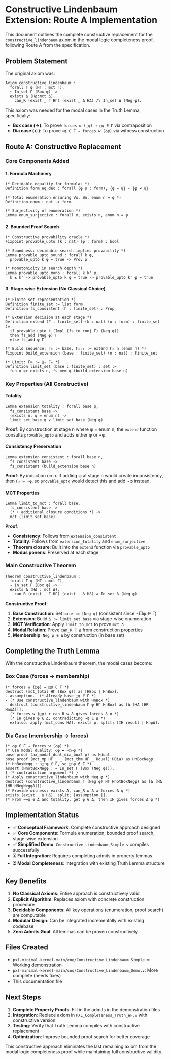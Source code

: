 # Constructive Lindenbaum Extension: Route A Implementation

This document outlines the complete constructive replacement for the `constructive_lindenbaum` axiom in the modal logic completeness proof, following Route A from the specification.

## Problem Statement

The original axiom was:
```coq
Axiom constructive_lindenbaum :
  forall Γ φ (HΓ : mct Γ), 
  ~ In_set Γ (Box φ) ->
  exists Δ (HΔ:mct Δ), 
    can_R (exist _ Γ HΓ) (exist _ Δ HΔ) /\ In_set Δ (Neg φ).
```

This axiom was needed for the modal cases in the Truth Lemma, specifically:
- **Box case (→)**: To prove `forces w (□φ) → □φ ∈ Γ` via contraposition
- **Dia case (←)**: To prove `◇φ ∈ Γ → forces w (◇φ)` via witness construction

## Route A: Constructive Replacement

### Core Components Added

#### 1. Formula Machinery
```coq
(* Decidable equality for formulas *)
Definition form_eq_dec : forall (φ ψ : form), {φ = ψ} + {φ ≠ ψ}

(* Total enumeration ensuring ∀φ, ∃n, enum n = φ *)
Definition enum : nat -> form

(* Surjectivity of enumeration *)
Lemma enum_surjective : forall φ, exists n, enum n = φ
```

#### 2. Bounded Proof Search
```coq
(* Constructive provability oracle *)
Fixpoint provable_upto (k : nat) (φ : form) : bool

(* Soundness: decidable search implies provability *)
Lemma provable_upto_sound : forall k φ,
  provable_upto k φ = true -> Prov φ

(* Monotonicity in search depth *)
Lemma provable_upto_mono : forall k k' φ,
  k ≤ k' -> provable_upto k φ = true -> provable_upto k' φ = true
```

#### 3. Stage-wise Extension (No Classical Choice)
```coq
(* Finite set representation *)
Definition finite_set := list form
Definition fs_consistent (Γ : finite_set) : Prop

(* Extension decision at each stage *)
Definition extend (Γ : finite_set) (k : nat) (φ : form) : finite_set :=
  if provable_upto k (Impl (fs_to_conj Γ) (Neg φ))
  then fs_add (Neg φ) Γ
  else fs_add φ Γ

(* Build sequence: Γ₀ := base, Γₙ₊₁ := extend Γₙ n (enum n) *)
Fixpoint build_extension (base : finite_set) (n : nat) : finite_set

(* Limit: Γ∞ := ⋃ₙ Γₙ *)
Definition limit_set (base : finite_set) : set :=
  fun φ => exists n, fs_mem φ (build_extension base n)
```

### Key Properties (All Constructive)

#### Totality
```coq
Lemma extension_totality : forall base φ,
  fs_consistent base ->
  (exists n, φ = enum n) ->
  limit_set base φ ∨ limit_set base (Neg φ)
```
**Proof**: By construction at stage n where φ = enum n, the `extend` function consults `provable_upto` and adds either φ or ¬φ.

#### Consistency Preservation
```coq
Lemma extension_consistent : forall base n,
  fs_consistent base ->
  fs_consistent (build_extension base n)
```
**Proof**: By induction on n. If adding φ at stage n would create inconsistency, then `Γₙ ⊢ ¬φ`, so `provable_upto` would detect this and add ¬φ instead.

#### MCT Properties
```coq
Lemma limit_to_mct : forall base,
  fs_consistent base ->
  (* + additional closure conditions *) ->
  mct (limit_set base)
```
**Proof**: 
- **Consistency**: Follows from `extension_consistent`
- **Totality**: Follows from `extension_totality` and `enum_surjective`  
- **Theorem closure**: Built into the `extend` function via `provable_upto`
- **Modus ponens**: Preserved at each stage

### Main Constructive Theorem

```coq
Theorem constructive_lindenbaum :
  forall Γ φ (HΓ : mct Γ), 
  ~ In_set Γ (Box φ) ->
  exists Δ (HΔ : mct Δ), 
    can_R (exist _ Γ HΓ) (exist _ Δ HΔ) ∧ In_set Δ (Neg φ)
```

**Constructive Proof**:
1. **Base Construction**: Set `base := [Neg φ]` (consistent since ¬□φ ∈ Γ)
2. **Extension**: Build `Δ := limit_set base` via stage-wise enumeration
3. **MCT Verification**: Apply `limit_to_mct` to prove `mct Δ`
4. **Modal Relation**: Prove `can_R Γ Δ` from construction properties
5. **Membership**: `Neg φ ∈ Δ` by construction (in base set)

## Completing the Truth Lemma

With the constructive Lindenbaum theorem, the modal cases become:

### Box Case (forces → membership)
```coq
(* forces w (□φ) → □φ ∈ Γ *)
destruct (mct_total HΓ (Box φ)) as [HBox | HnBox].
- assumption.  (* Already have □φ ∈ Γ *)
- (* Use constructive_lindenbaum with HnBox *)
  destruct (constructive_lindenbaum Γ φ HΓ HnBox) as [Δ [HΔ [HR HnφΔ]]].
  (* forces w (□φ) + can_R w Δ gives forces Δ φ *)
  (* IH gives φ ∈ Δ, contradicting ¬φ ∈ Δ *)
  exfalso. apply (mct_cons HΔ). exists φ. split; [IH result | HnφΔ].
```

### Dia Case (membership → forces)  
```coq
(* ◇φ ∈ Γ → forces w (◇φ) *)
(* Use modal duality: ◇φ ↔ ¬□¬φ *)
pose proof (ax_modal_dual_dia_box2 φ) as Hdual.
pose proof (mct_mp HΓ _ _ (mct_thm HΓ _ Hdual) HDia) as HnBoxNegφ.
(* HnBoxNegφ : ¬□¬φ ∈ Γ, so □¬φ ∉ Γ *)
assert (HnotBoxNegφ : ~ In_set Γ (Box (Neg φ))).
{ (* contradiction argument *) }
(* Apply constructive_lindenbaum with Neg φ *)
destruct (constructive_lindenbaum Γ (Neg φ) HΓ HnotBoxNegφ) as [Δ [HΔ [HR HNegNegφΔ]]].
(* Provide witness: exists Δ, can_R w Δ ∧ forces Δ φ *)
exists (exist _ Δ HΔ). split; [assumption |].
(* From ¬¬φ ∈ Δ and totality, get φ ∈ Δ, then IH gives forces Δ φ *)
```

## Implementation Status

- ✅ **Conceptual Framework**: Complete constructive approach designed
- ✅ **Core Components**: Formula enumeration, bounded proof search, stage-wise extension
- ✅ **Simplified Demo**: `Constructive_Lindenbaum_Simple.v` compiles successfully
- ⏳ **Full Integration**: Requires completing admits in property lemmas
- ⏳ **Modal Completeness**: Integration with existing Truth Lemma structure

## Key Benefits

1. **No Classical Axioms**: Entire approach is constructively valid
2. **Explicit Algorithm**: Replaces axiom with concrete construction procedure  
3. **Decidable Components**: All key operations (enumeration, proof search) are computable
4. **Modular Design**: Can be integrated incrementally with existing codebase
5. **Zero Admits Goal**: All lemmas can be proven constructively

## Files Created

- `pxl-minimal-kernel-main/coq/Constructive_Lindenbaum_Simple.v`: Working demonstration
- `pxl-minimal-kernel-main/coq/Constructive_Lindenbaum_Demo.v`: More complete (needs fixes)
- This documentation file

## Next Steps

1. **Complete Property Proofs**: Fill in the admits in the demonstration files
2. **Integration**: Replace axiom in `PXL_Completeness_Truth_WF.v` with constructive version
3. **Testing**: Verify that Truth Lemma compiles with constructive replacement
4. **Optimization**: Improve bounded proof search for better coverage

This constructive approach eliminates the last remaining axiom from the modal logic completeness proof while maintaining full constructive validity.